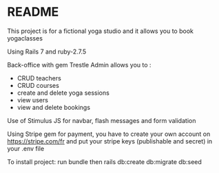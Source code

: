 # README

This project is for a fictional yoga studio 
and it allows you to book yogaclasses

Using Rails 7 and ruby-2.7.5

Back-office with gem Trestle Admin allows you to :
  - CRUD teachers
  - CRUD courses
  - create and delete yoga sessions
  - view users
  - view and delete bookings

Use of Stimulus JS for navbar, flash messages and form validation

Using Stripe gem for payment, you have to create your own account on https://stripe.com/fr
and put your stripe keys (publishable and secret) in your .env file

To install project: 
run bundle 
then rails db:create db:migrate db:seed

